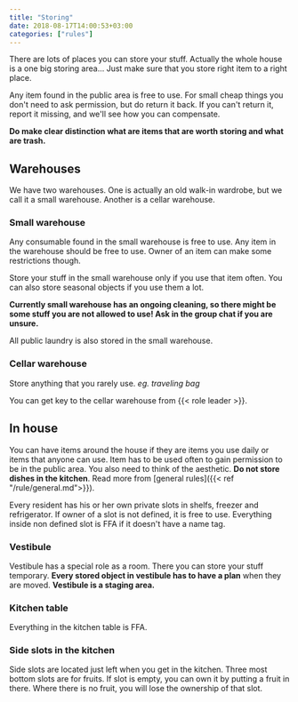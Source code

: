 ```yaml
---
title: "Storing"
date: 2018-08-17T14:00:53+03:00
categories: ["rules"]
---
```

There are lots of places you can store your stuff. Actually the whole house is a one big storing area... Just make sure that you store right item to a right place.

Any item found in the public area is free to use. For small cheap things you don't need to ask permission, but do return it back. If you can't return it, report it missing, and we'll see how you can compensate.

**Do make clear distinction what are items that are worth storing and what are trash.**

## Warehouses
We have two warehouses. One is actually an old walk-in wardrobe, but we call it a small warehouse. Another is a cellar warehouse.

### Small warehouse
Any consumable found in the small warehouse is free to use. Any item in the warehouse should be free to use. Owner of an item can make some restrictions though.

Store your stuff in the small warehouse only if you use that item often. You can also store seasonal objects if you use them a lot.

**Currently small warehouse has an ongoing cleaning, so there might be some stuff you are not allowed to use! Ask in the group chat if you are unsure.**

All public laundry is also stored in the small warehouse.

### Cellar warehouse
Store anything that you rarely use. *eg. traveling bag*

You can get key to the cellar warehouse from {{< role leader >}}.

## In house
You can have items around the house if they are items you use daily or items that anyone can use. Item has to be used often to gain permission to be in the public area. You also need to think of the aesthetic. **Do not store dishes in the kitchen**. Read more from [general rules]({{< ref "/rule/general.md">}}).

Every resident has his or her own private slots in shelfs, freezer and refrigerator. If owner of a slot is not defined, it is free to use. Everything inside non defined slot is FFA if it doesn't have a name tag.

### Vestibule
Vestibule has a special role as a room. There you can store your stuff temporary. **Every stored object in vestibule has to have a plan** when they are moved. **Vestibule is a staging area.**

### Kitchen table
Everything in the kitchen table is FFA.

### Side slots in the kitchen
Side slots are located just left when you get in the kitchen. Three most bottom slots are for fruits. If slot is empty, you can own it by putting a fruit in there. Where there is no fruit, you will lose the ownership of that slot.
